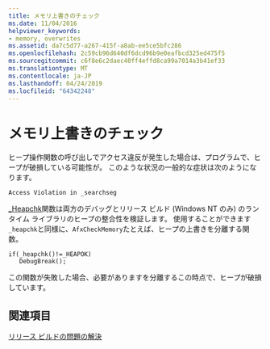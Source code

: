 ```yaml
---
title: メモリ上書きのチェック
ms.date: 11/04/2016
helpviewer_keywords:
- memory, overwrites
ms.assetid: da7c5d77-a267-415f-a8ab-ee5ce5bfc286
ms.openlocfilehash: 2c59cb96d640df6dcd96b9e0eafbcd325ed475f5
ms.sourcegitcommit: c6f8e6c2daec40ff4effd8ca99a7014a3b41ef33
ms.translationtype: MT
ms.contentlocale: ja-JP
ms.lasthandoff: 04/24/2019
ms.locfileid: "64342248"
---
```

# <a name="checking-for-memory-overwrites"></a>メモリ上書きのチェック

ヒープ操作関数の呼び出しでアクセス違反が発生した場合は、プログラムで、ヒープが破損している可能性が。 このような状況の一般的な症状は次のようになります。

```
Access Violation in _searchseg
```

[_Heapchk](../c-runtime-library/reference/heapchk.md)関数は両方のデバッグとリリース ビルド (Windows NT のみ) のランタイム ライブラリのヒープの整合性を検証します。 使用することができます`_heapchk`と同様に、`AfxCheckMemory`たとえば、ヒープの上書きを分離する関数。

```
if(_heapchk()!=_HEAPOK)
   DebugBreak();
```

この関数が失敗した場合、必要がありますを分離するこの時点で、ヒープが破損しています。

## <a name="see-also"></a>関連項目

[リリース ビルドの問題の解決](fixing-release-build-problems.md)
